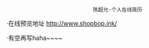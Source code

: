                                 陈超允-个人在线简历
              
·在线预览地址 http://www.shopbop.ink/

·有空再写haha~~~~
